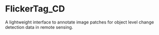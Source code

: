 # FlickerTag_CD
A lightweight interface to annotate image patches for object level change detection data in remote sensing.
